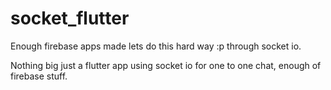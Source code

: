 # socket_flutter
Enough firebase apps made lets do this hard way :p through socket io.

Nothing big just a flutter app using socket io for one to one chat, enough of firebase stuff.

